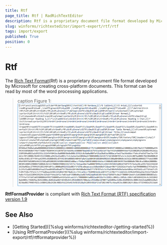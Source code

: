 ```yaml
---
title: Rtf
page_title: Rtf | RadRichTextEditor
description: Rtf is a proprietary document file format developed by Microsoft for creating cross-platform documents and it is supported by RadRichTextEditor
slug: winforms/richtexteditor/import-export/rtf/rtf
tags: import/export
published: True
position: 0
---
```


# Rtf

The [Rich Text Format](http://en.wikipedia.org/wiki/Rich_Text_Format)(Rtf) is a proprietary document file format developed by Microsoft for creating cross-platform documents. This format can be read by most of the word processing applications.

>caption Figure 1:
![RadRichTextBox Formats And Conversion Rtf 02](images/RadRichTextBox_Formats_And_Conversion_Rtf_02.png)

__RtfFormatProvider__ is compliant with [ Rich Text Format (RTF) specification version 1.9](http://coolthingoftheday.blogspot.com/2007/01/rtf-19-specification-word-2007.html)

## See Also

 * [Getting Started]({%slug winforms/richtexteditor-/getting-started%})
 * [Using RtfFormatProvider]({%slug winforms/richtexteditor/import-export/rtf/rtfformatprovider%})